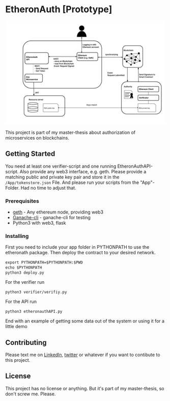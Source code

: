 # EtheronAuth [Prototype]

![IMG of Setup](https://github.com/Lebski/Etheronauth/blob/master/OAuth%20Eth2.jpg)

This project is part of my master-thesis about authorization of microservices on blockchains. 

## Getting Started

You need at least one verifier-script and one running EtheronAuthAPI-script. Also provide any web3 interface, e.g. geth. 
Please provide a matching public and private key pair and store it in the `/App/tokenstore.json` File.
And please run your scripts from the "App"-Folder. Had no time to adjust that. 

### Prerequisites

* [geth](https://github.com/ethereum/go-ethereum/wiki/geth) - Any ethereum node, providing web3
* [Ganache-cli](https://github.com/trufflesuite/ganache-cli) - ganache-cli for testing
* Python3 with web3, flask

### Installing

First you need to include your app folder in PYTHONPATH to use the etheronath package. 
Then deploy the contract to your desired network. 

```
export PYTHONPATH=$PYTHONPATH:$PWD  
echo $PYTHONPATH
python3 deploy.py
```

For the verifier run

```
python3 verifier/verifiy.py
```

For the API run

```
python3 etheronauthAPI.py
```


End with an example of getting some data out of the system or using it for a little demo


## Contributing

Please text me on [LinkedIn](https://www.linkedin.com/in/felix-leber-b1481699/), [twitter](https://twitter.com/_Lebsky) or whatever if you want to contibute to this project. 

## License

This project has no license or anything. But it's part of my master-thesis, so don't screw me. Please.
